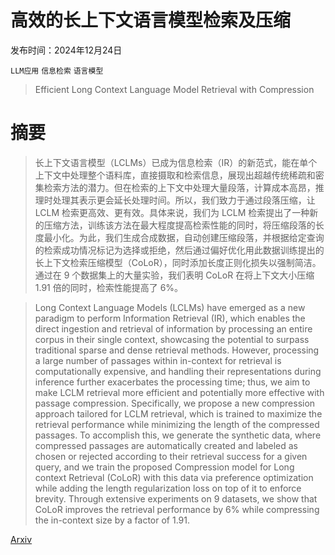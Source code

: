# 高效的长上下文语言模型检索及压缩

发布时间：2024年12月24日

`LLM应用` `信息检索` `语言模型`

> Efficient Long Context Language Model Retrieval with Compression

# 摘要

> 长上下文语言模型（LCLMs）已成为信息检索（IR）的新范式，能在单个上下文中处理整个语料库，直接摄取和检索信息，展现出超越传统稀疏和密集检索方法的潜力。但在检索的上下文中处理大量段落，计算成本高昂，推理时处理其表示更会延长处理时间。所以，我们致力于通过段落压缩，让 LCLM 检索更高效、更有效。具体来说，我们为 LCLM 检索提出了一种新的压缩方法，训练该方法在最大程度提高检索性能的同时，将压缩段落的长度最小化。为此，我们生成合成数据，自动创建压缩段落，并根据给定查询的检索成功情况标记为选择或拒绝，然后通过偏好优化用此数据训练提出的长上下文检索压缩模型（CoLoR），同时添加长度正则化损失以强制简洁。通过在 9 个数据集上的大量实验，我们表明 CoLoR 在将上下文大小压缩 1.91 倍的同时，检索性能提高了 6%。

> Long Context Language Models (LCLMs) have emerged as a new paradigm to perform Information Retrieval (IR), which enables the direct ingestion and retrieval of information by processing an entire corpus in their single context, showcasing the potential to surpass traditional sparse and dense retrieval methods. However, processing a large number of passages within in-context for retrieval is computationally expensive, and handling their representations during inference further exacerbates the processing time; thus, we aim to make LCLM retrieval more efficient and potentially more effective with passage compression. Specifically, we propose a new compression approach tailored for LCLM retrieval, which is trained to maximize the retrieval performance while minimizing the length of the compressed passages. To accomplish this, we generate the synthetic data, where compressed passages are automatically created and labeled as chosen or rejected according to their retrieval success for a given query, and we train the proposed Compression model for Long context Retrieval (CoLoR) with this data via preference optimization while adding the length regularization loss on top of it to enforce brevity. Through extensive experiments on 9 datasets, we show that CoLoR improves the retrieval performance by 6% while compressing the in-context size by a factor of 1.91.

[Arxiv](https://arxiv.org/abs/2412.18232)